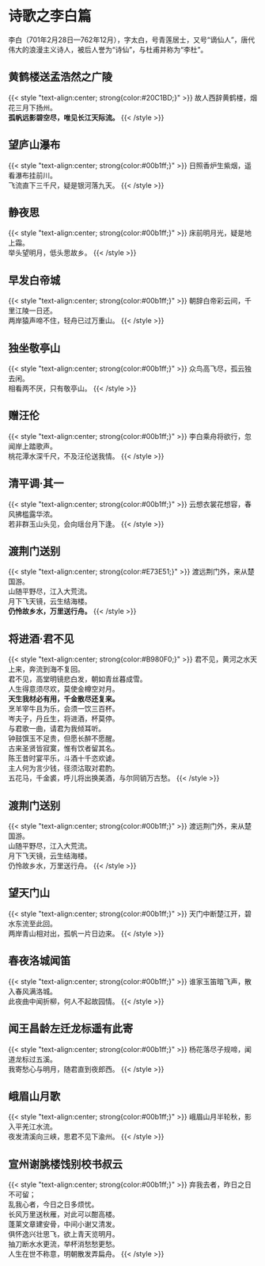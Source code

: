 # 诗歌之李白篇


李白（701年2月28日—762年12月），字太白，号青莲居士，又号“谪仙人”，唐代伟大的浪漫主义诗人，被后人誉为“诗仙”，与杜甫并称为“李杜”。

## 黄鹤楼送孟浩然之广陵

<!-- {% raw %} -->
{{< style "text-align:center; strong{color:#20C1BD;}" >}}
故人西辞黄鹤楼，烟花三月下扬州。<br>
**孤帆远影碧空尽，唯见长江天际流。**
{{< /style >}}
<!-- {% endraw %} -->


## 望庐山瀑布

<!-- {% raw %} -->
{{< style "text-align:center; strong{color:#00b1ff;}" >}}
日照香炉生紫烟，遥看瀑布挂前川。<br>
飞流直下三千尺，疑是银河落九天。
{{< /style >}}
<!-- {% endraw %} -->

## 静夜思

<!-- {% raw %} -->
{{< style "text-align:center; strong{color:#00b1ff;}" >}}
床前明月光，疑是地上霜。<br>
举头望明月，低头思故乡。
{{< /style >}}
<!-- {% endraw %} -->

## 早发白帝城

<!-- {% raw %} -->
{{< style "text-align:center; strong{color:#00b1ff;}" >}}
朝辞白帝彩云间，千里江陵一日还。<br>
两岸猿声啼不住，轻舟已过万重山。
{{< /style >}}
<!-- {% endraw %} -->

## 独坐敬亭山

<!-- {% raw %} -->
{{< style "text-align:center; strong{color:#00b1ff;}" >}}
众鸟高飞尽，孤云独去闲。<br>
相看两不厌，只有敬亭山。
{{< /style >}}
<!-- {% endraw %} -->

## 赠汪伦

<!-- {% raw %} -->
{{< style "text-align:center; strong{color:#00b1ff;}" >}}
李白乘舟将欲行，忽闻岸上踏歌声。<br>
桃花潭水深千尺，不及汪伦送我情。
{{< /style >}}
<!-- {% endraw %} -->

## 清平调·其一

<!-- {% raw %} -->
{{< style "text-align:center; strong{color:#00b1ff;}" >}}
云想衣裳花想容，春风拂槛露华浓。<br>
若非群玉山头见，会向瑶台月下逢。
{{< /style >}}
<!-- {% endraw %} -->

## 渡荆门送别

<!-- {% raw %} -->
{{< style "text-align:center; strong{color:#E73E51;}" >}}
渡远荆门外，来从楚国游。<br>
山随平野尽，江入大荒流。<br>
月下飞天镜，云生结海楼。<br>
**仍怜故乡水，万里送行舟。**
{{< /style >}}
<!-- {% endraw %} -->

## 将进酒·君不见

<!-- {% raw %} -->
{{< style "text-align:center; strong{color:#B980F0;}" >}}
君不见，黄河之水天上来，奔流到海不复回。<br>
君不见，高堂明镜悲白发，朝如青丝暮成雪。<br>
人生得意须尽欢，莫使金樽空对月。<br>
**天生我材必有用，千金散尽还复来。**<br>
烹羊宰牛且为乐，会须一饮三百杯。<br>
岑夫子，丹丘生，将进酒，杯莫停。<br>
与君歌一曲，请君为我倾耳听。<br>
钟鼓馔玉不足贵，但愿长醉不愿醒。<br>
古来圣贤皆寂寞，惟有饮者留其名。<br>
陈王昔时宴平乐，斗酒十千恣欢谑。<br>
主人何为言少钱，径须沽取对君酌。<br>
五花马，千金裘，呼儿将出换美酒，与尔同销万古愁。
{{< /style >}}
<!-- {% endraw %} -->

## 渡荆门送别

<!-- {% raw %} -->
{{< style "text-align:center; strong{color:#00b1ff;}" >}}
渡远荆门外，来从楚国游。<br>
山随平野尽，江入大荒流。<br>
月下飞天镜，云生结海楼。<br>
仍怜故乡水，万里送行舟。
{{< /style >}}
<!-- {% endraw %} -->

## 望天门山

<!-- {% raw %} -->
{{< style "text-align:center; strong{color:#00b1ff;}" >}}
天门中断楚江开，碧水东流至此回。<br>
两岸青山相对出，孤帆一片日边来。
{{< /style >}}
<!-- {% endraw %} -->

## 春夜洛城闻笛

<!-- {% raw %} -->
{{< style "text-align:center; strong{color:#00b1ff;}" >}}
谁家玉笛暗飞声，散入春风满洛城。<br>
此夜曲中闻折柳，何人不起故园情。
{{< /style >}}
<!-- {% endraw %} -->

## 闻王昌龄左迁龙标遥有此寄

<!-- {% raw %} -->
{{< style "text-align:center; strong{color:#00b1ff;}" >}}
杨花落尽子规啼，闻道龙标过五溪。<br>
我寄愁心与明月，随君直到夜郎西。
{{< /style >}}
<!-- {% endraw %} -->

## 峨眉山月歌

<!-- {% raw %} -->
{{< style "text-align:center; strong{color:#00b1ff;}" >}}
峨眉山月半轮秋，影入平羌江水流。<br>
夜发清溪向三峡，思君不见下渝州。
{{< /style >}}
<!-- {% endraw %} -->

## 宣州谢朓楼饯别校书叔云

<!-- {% raw %} -->
{{< style "text-align:center; strong{color:#00b1ff;}" >}}
弃我去者，昨日之日不可留；<br>
乱我心者，今日之日多烦忧。<br>
长风万里送秋雁，对此可以酣高楼。<br>
蓬莱文章建安骨，中间小谢又清发。<br>
俱怀逸兴壮思飞，欲上青天览明月。<br>
抽刀断水水更流，举杯消愁愁更愁。<br>
人生在世不称意，明朝散发弄扁舟。
{{< /style >}}
<!-- {% endraw %} -->





